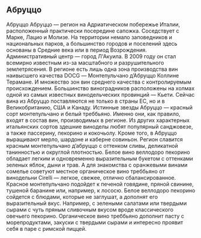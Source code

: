 ## Абруццо 

Абруццо
Абруццо — регион на Адриатическом побережье Италии, расположенный практически посередине сапожка. Соседствует с Марке, Лацио и Молизе. На территории немало заповедников и национальных парков, а большинство городов и поселений здесь основаны в Средние века или в период Возрождения. Административный центр — город Л'Акуила. В 2009 году он стал всемирно известным из-за масштабного и разрушительного землетрясения.
В регионе есть лишь одна зона производства вин наивысшего качества DOCG — Монтепульчано д’Абруццо Коллине Терамане. И множество зон вин среднего качества с контролируемым происхождением. 
Большинство виноградников расположены на холмах одной из самых известных винодельческих провинций — Кьети. Сейчас вина из Абруццо поставляются не только в страны ЕС, но и в Великобританию, США и Канаду.
Истинные звезды Абруццо — красный сорт монтепульчано и белый треббьяно. Именно они, как правило, входят в состав вин, производимых в регионе. 
Из других характерных итальянских сортов здешние виноделы любят популярный санджовезе, а также пассерину, пекорино и кокочьолу. Кроме того, в Абруццо выращивают мерло, шардоне и каберне совиньон.
Регион славится красным монтепульчано д’абруццо с оттенком сливы, деликатной танинностью и округлой плотностью.
Белое вино веллодоро пекорино обладает легким и одновременно выразительным букетом с оттенками зеленых яблок, дыни и трав. А для знакомства с оранжевыми винами сомелье советуют местное органическое вино треббьяно от винодельни Cirelli — легкое, свежее, отлично сбалансированное.
Красное монтепульчано подойдет к печеной говядине, пряной свинине, тушеной баранине или, например, к лососю.
Белое веллодоро пекорино сойдется с блюдами, которые не заглушат, а дополнят его выразительный вкус. Например, с зелеными салатами или твердыми сырами с чуть пряным сливочным вкусом вроде классического овечьего пекорино.
Органическое вино треббьяно дополнит пасту с морепродуктами, закуски с твердыми сырами и интересно проявит себя в паре с римской пиццей.
